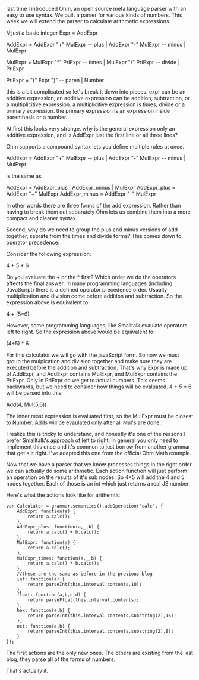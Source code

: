 last time I introduced Ohm, an open source meta language parser
with an easy to use syntax. We built a parser for various
kinds of numbers.  This week we will extend the parser
to calculate arithmetic expressions.

  // just a basic integer
  Expr =  AddExpr

  AddExpr = AddExpr "+" MulExpr -- plus
          | AddExpr "-" MulExpr -- minus
          | MulExpr

  MulExpr = MulExpr "*" PriExpr -- times
          | MulExpr "/" PriExpr -- divide
          | PriExpr


  PriExpr = "(" Expr ")" -- paren
          | Number


this is a bit complicated so let's break it down into pieces.
expr can be an additive expression, an additive expression
can be addition, subtraction, or a multiplicitive expression.
a multiplicitive expression is times, divide or a primary expression.
the primary expression is an expression inside parenthesis or a number.

At first this looks very strange.  why is the general expression only
an additive expression, and is AddExpr just the first line or all three lines?

Ohm supports a compound syntax lets you define multiple rules at once.

  AddExpr = AddExpr "+" MulExpr -- plus
          | AddExpr "-" MulExpr -- minus
          | MulExpr

is the same as

AddExpr        = AddExpr_plus | AddExpr_minus | MulExpr
AddExpr_plus   = AddExpr "+" MulExpr
AddExpr_minus  = AddExpr "-" MulExpr

In other words there are three forms of the add expression. Rather than having
to break them out separately Ohm lets us combine them into a more compact
and cleaner syntax.

Second, why do we need to group the plus and minus versions of add together, seprate
from the times and divide forms?  This comes down to operator precedence. 

Consider the following expression:

4 + 5 * 6

Do you evaluate the + or the * first? Which order we do the operators 
affects the final answer. In many programming languages (including JavaScript)
 there is a 
defined operator precedence order. Usually multiplication and division
come before addition and subtraction.  So the expression above is
equivalent to 

4 + (5*6)

However, some programming languages, like Smalltalk evaulate operators
left to right. So the expression above would be equivalent to:

(4+5) * 6

For this calculator we will go with the javaScript form. So now we must group
the mulpication and division together and make sure they are executed before
the addition and subtraction. That's why Expr is made up of AddExpr, and AddExpr
contains MulExpr, and MulExpr contains the PriExpr. Only in PriExpr do we get
to actual numbers.   This seems backwards, but we need to consider how things
will be evaluated.  4 + 5 * 6 will be parsed into this:

Add(4, Mul(5,6))

The inner most expression is evaluated first, so the MulExpr must be closest
to Number.  Adds will be evaulated only after all Mul's are done.

I realize this is tricky to understand, and honestly it's one of the reasons I prefer
Smalltalk's approach of left to right.  In general you only need to implement this once
and it's common to just borrow from another grammar that get's it right. I've adapted
this one from the official Ohm Math example.


Now that we have a parser that we know processes things in the right order we can actually do
some arithmetic.  Each action function will just perform an operation on the results of it's
sub nodes.  So 4+5 will add the 4 and 5 nodes together. Each of those is an int which just returns
a real JS number. 

Here's what the actions look like for arithemtic

```
var Calculator = grammar.semantics().addOperation('calc', {
    AddExpr: function(a) {
        return a.calc();
    },
    AddExpr_plus: function(a,_,b) {
        return a.calc() + b.calc();
    },
    MulExpr: function(a) {
        return a.calc();
    },
    MulExpr_times: function(a,_,b) {
        return a.calc() * b.calc();
    },
    //these are the same as before in the previous blog
    int: function(a) {
        return parseInt(this.interval.contents,10);
    },
    float: function(a,b,c,d) {
        return parseFloat(this.interval.contents);
    },
    hex: function(a,b) {
        return parseInt(this.interval.contents.substring(2),16);
    },
    oct: function(a,b) {
        return parseInt(this.interval.contents.substring(2),8);
    }
});
```


The first actions are the only new ones. The others are existing from the last blog, they parse all of the forms
of numbers.


That's actually it.